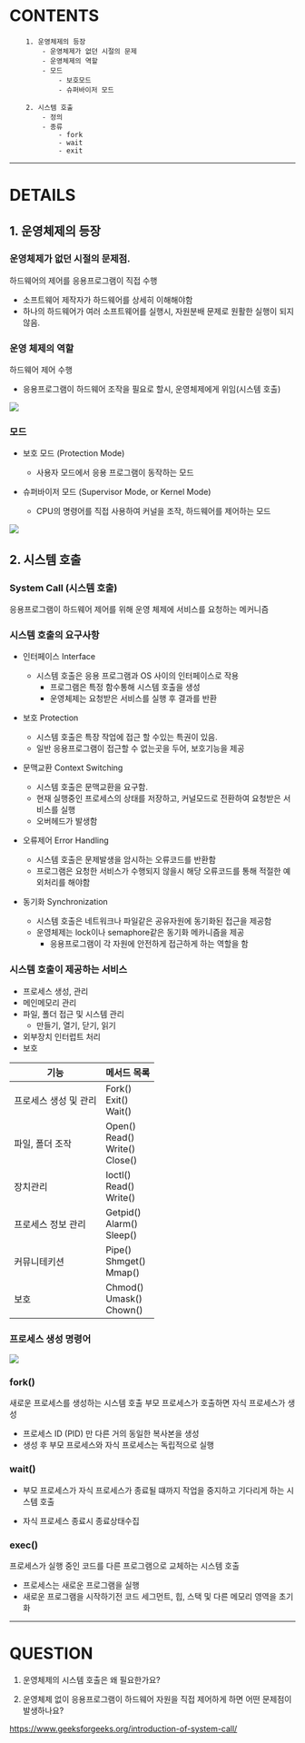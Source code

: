 # CONTENTS
```
    1. 운영체제의 등장
        - 운영체제가 없던 시절의 문제
        - 운영체제의 역할
        - 모드
            - 보호모드
            - 슈퍼바이저 모드

    2. 시스템 호출
        - 정의
        - 종류
            - fork
            - wait
            - exit
```
---
# DETAILS



## 1. 운영체제의 등장

### 운영체제가 없던 시절의 문제점.

하드웨어의 제어를 응용프로그램이 직접 수행

- 소프트웨어 제작자가 하드웨어를 상세히 이해해야함
- 하나의 하드웨어가 여러 소프트웨어를 실행시, 자원분배 문제로 원활한 실행이 되지않음.


### 운영 체제의 역할

하드웨어 제어 수행
- 응용프로그램이 하드웨어 조작을 필요로 할시, 운영체제에게 위임(시스템 호출)

![](https://www.guru99.com/images/1/121119_0451_SystemCalli1.png)

### 모드

- 보호 모드 (Protection Mode)
    - 사용자 모드에서 응용 프로그램이 동작하는 모드

- 슈퍼바이저 모드 (Supervisor Mode, or Kernel Mode)
    - CPU의 명령어를 직접 사용하여 커널을 조작, 하드웨어를 제어하는 모드

![](https://www.studytonight.com/operating-system/images/system-calls.png)

## 2. 시스템 호출 

### System Call (시스템 호출)

응용프로그램이 하드웨어 제어를 위해 운영 체제에 서비스를 요청하는 메커니즘


### 시스템 호출의 요구사항

- 인터페이스 Interface
    - 시스템 호출은 응용 프로그램과 OS 사이의 인터페이스로 작용
        - 프로그램은 특정 함수통해 시스템 호출을 생성
        - 운영체제는 요청받은 서비스를 실행 후 결과를 반환
- 보호 Protection
    - 시스템 호출은 특장 작업에 접근 할 수있는 특권이 있음.
    - 일반 응용프로그램이 접근할 수 없는곳을 두어, 보호기능을 제공

- 문맥교환 Context Switching
    - 시스템 호출은 문맥교환을 요구함.
    - 현재 실행중인 프로세스의 상태를 저장하고, 커널모드로 전환하여 요청받은 서비스를 실행
    - 오버헤드가 발생함
    
- 오류제어 Error Handling
    - 시스템 호출은 문제발생을 암시하는 오류코드를 반환함
    - 프로그램은 요청한 서비스가 수행되지 않을시 해당 오류코드를 통해 적절한 예외처리를 해야함

- 동기화 Synchronization
    - 시스템 호출은 네트워크나 파일같은 공유자원에 동기화된 접근을 제공함
    - 운영체제는 lock이나 semaphore같은 동기화 메카니즘을 제공
        - 응용프로그램이 각 자원에 안전하게 접근하게 하는 역할을 함

### 시스템 호출이 제공하는 서비스

- 프로세스 생성, 관리
- 메인메모리 관리
- 파일, 폴더 접근 및 시스템 관리
    - 만들기, 열기, 닫기, 읽기
- 외부장치 인터럽트 처리
- 보호


|기능|메서드 목록|
|--|--|
|프로세스 생성 및 관리 |Fork()<br/>Exit() <br/> Wait()|
|파일, 폴더 조작| Open()<br/>Read()<br/>Write()<br/>Close()|
|장치관리| Ioctl()<br/>Read()<br/>Write()|
|프로세스 정보 관리|Getpid()<br/>Alarm()<br/>Sleep()
|커뮤니테키션| Pipe() <br/>Shmget() <br/>Mmap()|
|보호|Chmod() <br/>Umask() <br/>Chown()|

### 프로세스 생성 명령어

![](https://encrypted-tbn0.gstatic.com/images?q=tbn:ANd9GcRju9zYOvguWwrgFGmr_dCqLvGxaqDu6tyQ7s5wXWAu43oXS7BZ3ga9HOOcBlslR4Srw9U&usqp=CAU)

### fork()

새로운 프로세스를 생성하는 시스템 호출
부모 프로세스가 호출하면 자식 프로세스가 생성
-  프로세스 ID (PID) 만 다른 거의 동일한 복사본을 생성
-  생성 후 부모 프로세스와 자식 프로세스는 독립적으로 실행
### wait()

- 부모 프로세스가 자식 프로세스가 종료될 떄까지 
작업을 중지하고 기다리게 하는 시스템 호출

- 자식 프로세스 종료시 종료상태수집 
### exec()

프로세스가 실행 중인 코드를 다른 프로그램으로 교체하는 시스템 호출
- 프로세스는 새로운 프로그램을 실행
- 새로운 프로그램을 시작하기전 코드 세그먼트, 힙, 스택 및 다른 메모리 영역을 초기화

---

# QUESTION

1. 운영체제의 시스템 호출은 왜 필요한가요?

2. 운영체제 없이 응용프로그램이 하드웨어 자원을 직접 제어하게 하면 어떤 문제점이 발생하나요?

https://www.geeksforgeeks.org/introduction-of-system-call/